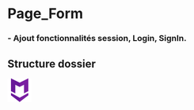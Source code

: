 # Page_Form

### - Ajout fonctionnalités session, Login, SignIn.


## Structure dossier 

![alt text](https://github.com/adam-p/markdown-here/raw/master/src/common/images/icon48.png "Logo Title Text 1")